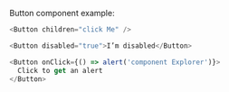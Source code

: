 Button component example:

```js
<Button children="click Me" />
```

```js
<Button disabled="true">I’m disabled</Button>
```

```js
<Button onClick={() => alert('component Explorer')}>
  Click to get an alert
</Button>
```
